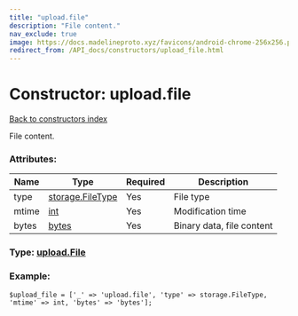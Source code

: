 ```yaml
---
title: "upload.file"
description: "File content."
nav_exclude: true
image: https://docs.madelineproto.xyz/favicons/android-chrome-256x256.png
redirect_from: /API_docs/constructors/upload_file.html
---
```

# Constructor: upload.file  
[Back to constructors index](/API_docs/constructors/index.html)



File content.

### Attributes:

| Name     |    Type       | Required | Description |
|----------|---------------|----------|-------------|
|type|[storage.FileType](/API_docs/constructors/storage.FileType.html) | Yes|File type|
|mtime|[int](/API_docs/types/int.html) | Yes|Modification time|
|bytes|[bytes](/API_docs/types/bytes.html) | Yes|Binary data, file content|



### Type: [upload.File](/API_docs/types/upload.File.html)


### Example:

```
$upload_file = ['_' => 'upload.file', 'type' => storage.FileType, 'mtime' => int, 'bytes' => 'bytes'];
```  
